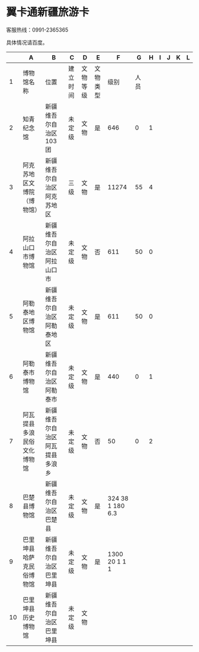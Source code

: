 # 翼卡通新疆旅游卡
  
客服热线：0991-2365365  
  
具体情况请百度。

|     |            A             |              B               |    C     |    D     |    E     |   F   |  G   |  H  |  I  |  J  |  K  |  L  |
| --- | ------------------------ | ---------------------------- | -------- | -------- | -------- | ----- | ---- | --- | --- | --- | --- | --- |
| 1   | 博物馆名称                | 位置                         | 建立时间 | 文物等级 | 文物类型 | 级别   | 人员 |     |     |     |     |     |
| 2   | 知青纪念馆                | 新疆维吾尔自治区103团         | 未定级   | 文物     | 是       | 646   | 0    | 1   |     |     |     |     |
| 3   | 阿克苏地区文博院（博物馆） | 新疆维吾尔自治区阿克苏地区     | 三级     | 文物     | 是       | 11274 | 55   | 4   |     |     |     |     |
| 4   | 阿拉山口市博物馆          | 新疆维吾尔自治区阿拉山口市     | 未定级   | 文物     | 否       | 611   | 50   | 0   |     |     |     |     |
| 5   | 阿勒泰地区博物馆          | 新疆维吾尔自治区阿勒泰地区     | 未定级   | 文物     | 是       | 611   | 50   | 0   |     |     |     |     |
| 6   | 阿勒泰市博物馆            | 新疆维吾尔自治区阿勒泰市       | 未定级   | 文物     | 是       | 440   | 0    | 1   |     |     |     |     |
| 7   | 阿瓦提县多浪民俗文化博物馆 | 新疆维吾尔自治区阿瓦提县多浪乡 | 未定级   | 文物     | 否       | 50    | 0    | 2   |     |     |     |     |
| 8 | 巴楚县博物馆 | 新疆维吾尔自治区巴楚县 | 未定级 | 文物 | 是 | 324 38 1 180 6.3
| 9 | 巴里坤县哈萨克民俗博物馆 | 新疆维吾尔自治区巴里坤县 | 未定级 | 文物 | 是 | 1300 20 1 1 1
| 10|巴里坤县历史博物馆 | 新疆维吾尔自治区巴里坤县 | 未定级 | 文物 |